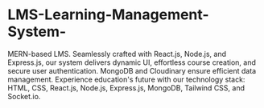 # LMS-Learning-Management-System-
 MERN-based LMS. Seamlessly crafted with React.js, Node.js, and Express.js, our system delivers dynamic UI, effortless course creation, and secure user authentication. MongoDB and Cloudinary ensure efficient data management. Experience education's future with our technology stack: HTML, CSS, React.js, Node.js, Express.js, MongoDB, Tailwind CSS, and Socket.io.

